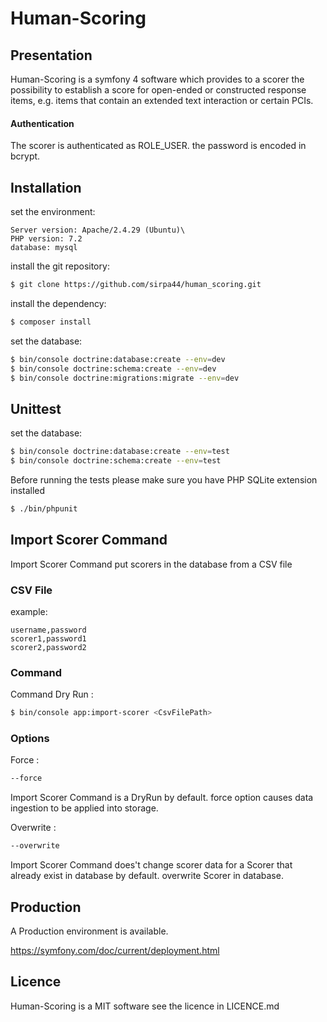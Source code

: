 # Human-Scoring

## Presentation

Human-Scoring is a symfony 4 software which provides to a scorer the possibility to establish a score for open-ended or constructed response items, e.g. items that contain an extended text interaction or certain PCIs.

#### Authentication

The scorer is authenticated as ROLE_USER.
the password is encoded in bcrypt.

## Installation

set the environment:

```
Server version: Apache/2.4.29 (Ubuntu)\
PHP version: 7.2
database: mysql
```

install the git repository:

```bash 
$ git clone https://github.com/sirpa44/human_scoring.git
```

install the dependency:

```bash 
$ composer install
```

set the database:

```bash
$ bin/console doctrine:database:create --env=dev
$ bin/console doctrine:schema:create --env=dev
$ bin/console doctrine:migrations:migrate --env=dev
```

## Unittest

set the database:

```bash
$ bin/console doctrine:database:create --env=test
$ bin/console doctrine:schema:create --env=test
```

Before running the tests please make sure you have PHP SQLite extension installed

```bash
$ ./bin/phpunit
```

## Import Scorer Command

Import Scorer Command put scorers in the database from a CSV file

### CSV File 

example:
```csv
username,password
scorer1,password1
scorer2,password2
``` 

### Command

Command Dry Run :
```bash
$ bin/console app:import-scorer <CsvFilePath>
```

### Options
 
Force :
```bash
--force
```
Import Scorer Command is a DryRun by default.
force option causes data ingestion to be applied into storage.

Overwrite :
```bash
--overwrite
```
Import Scorer Command does't change scorer data for a Scorer that already exist in database by default.
overwrite Scorer in database.

## Production

A Production environment is available.

https://symfony.com/doc/current/deployment.html

## Licence

Human-Scoring is a MIT software see the licence in LICENCE.md